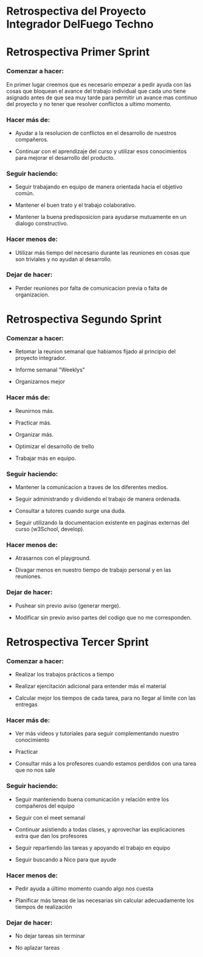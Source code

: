 # **Retrospectiva del Proyecto Integrador DelFuego Techno**

# **Retrospectiva Primer Sprint**

### **Comenzar a hacer:**

En primer lugar creemos que es necesario empezar a pedir ayuda con las cosas que bloquean el avance del trabajo individual que cada uno tiene asignado antes de que sea muy tarde para permitir un avance mas continuo del proyecto y no tener que resolver conflictos a ultimo momento.

### **Hacer más de:** 

- Ayudar a la resolucion de conflictos en el desarrollo de nuestros compañeros.

- Continuar con el aprendizaje del curso y utilizar esos conocimientos para mejorar el desarrollo del producto.

### **Seguir haciendo:**

- Seguir trabajando en equipo de manera orientada hacia el objetivo común.

- Mantener el buen trato y el trabajo colaborativo.

- Mantener la buena predisposicion para ayudarse mutuamente en un dialogo constructivo.

### **Hacer menos de:** 

- Utilizar más tiempo del necesario durante las reuniones en cosas que son triviales y no ayudan al desarrollo.

### **Dejar de hacer:**

- Perder reuniones por falta de comunicacion previa o falta de organizacion.








# **Retrospectiva Segundo Sprint**

### **Comenzar a hacer:**

- Retomar la reunion semanal que habiamos fijado al principio del proyecto integrador.

- Informe semanal "Weeklys"

- Organizarnos mejor

### **Hacer más de:** 

- Reunirnos más.

- Practicar más.

- Organizar más.

- Optimizar el desarrollo de trello

- Trabajar más en equipo.

### **Seguir haciendo:**

- Mantener la comunicacion a traves de los diferentes medios.

- Seguir administrando y dividiendo el trabajo de manera ordenada.

- Consultar a tutores cuando surge una duda.

- Seguir utilizando la documentacion existente en paginas externas del curso (w3School, develop).

### **Hacer menos de:** 

- Atrasarnos con el playground.

- Divagar menos en nuestro tiempo de trabajo personal y en las reuniones.

### **Dejar de hacer:**

- Pushear sin previo aviso (generar merge).

- Modificar sin previo aviso partes del codigo que no me corresponden.


# **Retrospectiva Tercer Sprint**

### **Comenzar a hacer:**

- Realizar los trabajos prácticos a tiempo

- Realizar ejercitación adicional para entender más el material

- Calcular mejor los tiempos de cada tarea, para no llegar al límite con las entregas


### **Hacer más de:** 

- Ver más videos y tutoriales para seguir complementando nuestro conocimiento

- Practicar

- Consultar más a los profesores cuando estamos perdidos con una tarea que no nos sale


### **Seguir haciendo:**

- Seguir manteniendo buena comunicación y relación entre los compañeros del equipo

- Seguir con el meet semanal

- Continuar asistiendo a todas clases, y aprovechar las explicaciones extra que dan los profesores

- Seguir repartiendo las tareas y apoyando el trabajo en equipo

- Seguir buscando a Nico para que ayude

### **Hacer menos de:** 

- Pedir ayuda a último momento cuando algo nos cuesta

- Planificar más tareas de las necesarias sin calcular adecuadamente los tiempos de realización

### **Dejar de hacer:**

- No dejar tareas sin terminar

- No aplazar tareas

